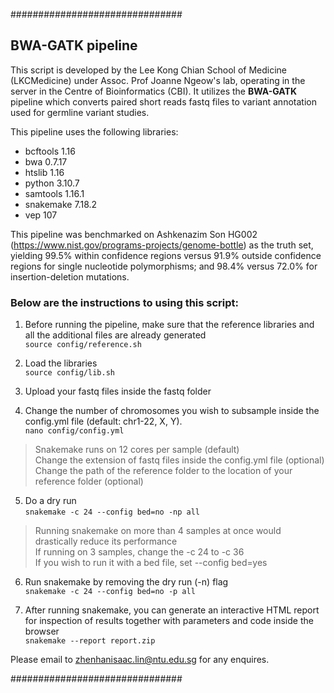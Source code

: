 ###############################

## BWA-GATK pipeline

This script is developed by the Lee Kong Chian School of Medicine (LKCMedicine) under Assoc. Prof Joanne Ngeow's lab, operating in the server in the Centre of Bioinformatics (CBI). It utilizes the **BWA-GATK** pipeline which converts paired short reads fastq files to variant annotation used for germline variant studies.

This pipeline uses the following libraries:
- bcftools 1.16
- bwa 0.7.17
- htslib 1.16
- python 3.10.7
- samtools 1.16.1
- snakemake 7.18.2
- vep 107

This pipeline was benchmarked on Ashkenazim Son HG002 (https://www.nist.gov/programs-projects/genome-bottle) as the truth set, yielding 99.5% within confidence regions versus 91.9% outside confidence regions for single nucleotide polymorphisms; and 98.4% versus 72.0% for insertion-deletion mutations.

### Below are the instructions to using this script:

1. Before running the pipeline, make sure that the reference libraries and all the additional files are already generated  
```source config/reference.sh```

2. Load the libraries  
```source config/lib.sh```

3. Upload your fastq files inside the fastq folder

4. Change the number of chromosomes you wish to subsample inside the config.yml file (default: chr1-22, X, Y).   
```nano config/config.yml```

> Snakemake runs on 12 cores per sample (default)  
> Change the extension of fastq files inside the config.yml file (optional)  
> Change the path of the reference folder to the location of your reference folder (optional)  

5. Do a dry run  
```snakemake -c 24 --config bed=no -np all```  

> Running snakemake on more than 4 samples at once would drastically reduce its performance  
> If running on 3 samples, change the -c 24 to -c 36  
> If you wish to run it with a bed file, set --config bed=yes  

6. Run snakemake by removing the dry run (-n) flag  
```snakemake -c 24 --config bed=no -p all```

7. After running snakemake, you can generate an interactive HTML report for inspection of results together with parameters and code inside the browser  
```snakemake --report report.zip```

Please email to zhenhanisaac.lin@ntu.edu.sg for any enquires.

###############################
